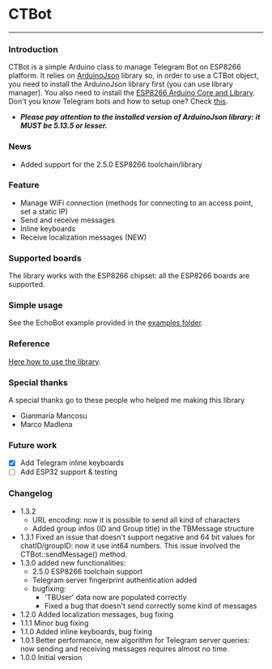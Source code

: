 # CTBot
___
### Introduction
CTBot is a simple Arduino class to manage Telegram Bot on ESP8266 platform.
It relies on [ArduinoJson](https://github.com/bblanchon/ArduinoJson) library so, in order to use a CTBot object, you need to install the ArduinoJson library first (you can use library manager).
You also need to install the [ESP8266 Arduino Core and Library](https://github.com/esp8266/Arduino).
Don't you know Telegram bots and how to setup one? Check [this](https://core.telegram.org/bots#6-botfather).

+ **_Please pay attention to the installed version of ArduinoJson library: it MUST be 5.13.5 or lesser._**

### News
+ Added support for the 2.5.0 ESP8266 toolchain/library

### Feature
+ Manage WiFi connection (methods for connecting to an access point, set a static IP)
+ Send and receive messages
+ Inline keyboards
+ Receive localization messages (NEW)

### Supported boards
The library works with the ESP8266 chipset: all the ESP8266 boards are supported.

### Simple usage
See the EchoBot example provided in the [examples folder](https://github.com/shurillu/CTBot/tree/master/examples).

### Reference
[Here how to use the library](https://github.com/shurillu/CTBot/blob/master/REFERENCE.md). 

### Special thanks
A special thanks go to these people who helped me making this library 
+ Gianmaria Mancosu
+ Marco Madlena

### Future work
+ [x] Add Telegram inline keyboards
+ [ ] Add ESP32 support & testing

### Changelog
+ 1.3.2
  + URL encoding: now it is possible to send all kind of characters
  + Added group infos (ID and Group title) in the TBMessage structure
+ 1.3.1 Fixed an issue that doesn't support negative and 64 bit values for chatID/groupID: now it use int64 numbers. This issue involved the CTBot::sendMessage() method.
+ 1.3.0 added new functionalities:
  + 2.5.0 ESP8266 toolchain support
  + Telegram server fingerprint authentication added
  + bugfixing:
    + 'TBUser' data now are populated correctly
    + Fixed a bug that doesn't send correctly some kind of messages
+ 1.2.0 Added localization messages, bug fixing
+ 1.1.1 Minor bug fixing
+ 1.1.0 Added inline keyboards, bug fixing
+ 1.0.1 Better performance, new algorithm for Telegram server queries: now sending and receiving messages requires almost no time.
+ 1.0.0 Initial version

